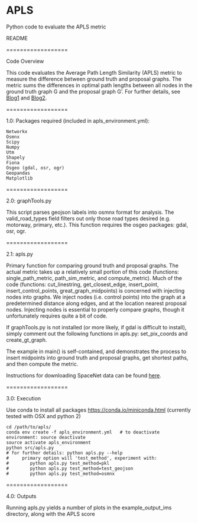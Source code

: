 # APLS
Python code to evaluate the APLS metric

README

==================

Code Overview

This code evaluates the Average Path Length Similarity (APLS) metric to measure the difference between ground truth and proposal graphs.  The metric sums the differences in optimal path lengths between all nodes in the ground truth graph G and the proposal graph G’.   For further details, see [Blog1](https://medium.com/the-downlinq/spacenet-road-detection-and-routing-challenge-part-i-d4f59d55bfce) and [Blog2](https://medium.com/the-downlinq/spacenet-road-detection-and-routing-challenge-part-ii-apls-implementation-92acd86f4094).

==================

1.0:	Packages required (included in apls_environment.yml):


	Networkx
	Osmnx
	Scipy
	Numpy
	Utm
	Shapely
	Fiona
	Osgeo (gdal, osr, ogr)
	Geopandas
	Matplotlib
==================

2.0: graphTools.py

This script parses geojson labels into osmnx format for analysis.  The valid_road_types field filters out only those road types desired (e.g. motorway, primary, etc.).  This function requires the osgeo packages: gdal, osr, ogr.

==================

2.1: apls.py

Primary function for comparing ground truth and proposal graphs.  The actual metric takes up a relatively small portion of this code (functions: single_path_metric, path_sim_metric, and compute_metric).  Much of the code (functions: cut_linestring, get_closest_edge, insert_point, insert_control_points, great_graph_midpoints) is concerned with injecting nodes into graphs. We inject nodes (i.e. control points) into the graph at a predetermined distance along edges, and at the location nearest proposal nodes.  Injecting nodes is essential to properly compare graphs, though it unfortunately requires quite a bit of code.  

If graphTools.py is not installed (or more likely, if gdal is difficult to install), simply comment out the following functions in apls.py: set_pix_coords and create_gt_graph.  

The example in main() is self-contained, and demonstrates the process to insert midpoints into ground truth and proposal graphs, get shortest paths, and then compute the metric.  

Instructions for downloading SpaceNet data can be found [here](https://github.com/SpaceNetChallenge/utilities/tree/master/content/download_instructions).

==================

3.0:	Execution

Use conda to install all packages https://conda.io/miniconda.html (currently tested with OSX and python 2)

	cd /path/to/apls/
	conda env create -f apls_environment.yml   # to deactivate environment: source deactivate
	source activate apls_environment
	python src/apls.py 
	# for further details: python apls.py --help
	#     primary option will 'test_method', experiment with: 
    #		 python apls.py test_method=pkl
    #		 python apls.py test_method=test_geojson
    #		 python apls.py test_method=osmnx
			 
            

==================

4.0:	Outputs

Running apls.py yields a number of plots in the example_output_ims directory, along with the APLS score

